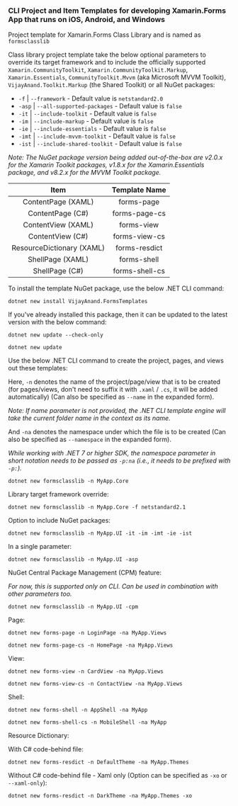 ### CLI Project and Item Templates for developing Xamarin.Forms App that runs on iOS, Android, and Windows

Project template for Xamarin.Forms Class Library and is named as `formsclasslib`

Class library project template take the below optional parameters to override its target framework and to include the officially supported `Xamarin.CommunityToolkit`, `Xamarin.CommunityToolkit.Markup`, `Xamarin.Essentials`, `CommunityToolkit.Mvvm` (aka Microsoft MVVM Toolkit), `VijayAnand.Toolkit.Markup` (the Shared Toolkit) or all NuGet packages:

* `-f` | `--framework` - Default value is `netstandard2.0`
* `-asp` | `--all-supported-packages` - Default value is `false`
* `-it` | `--include-toolkit` - Default value is `false`
* `-im` | `--include-markup` - Default value is `false`
* `-ie` | `--include-essentials` - Default value is `false`
* `-imt` | `--include-mvvm-toolkit` - Default value is `false`
* `-ist` | `--include-shared-toolkit` - Default value is `false`

*Note: The NuGet package version being added out-of-the-box are v2.0.x for the Xamarin Toolkit packages, v1.8.x for the Xamarin.Essentials package, and v8.2.x for the MVVM Toolkit package.*

|Item|Template Name|
|:---:|:---:|
|ContentPage (XAML)|forms-page|
|ContentPage (C#)|forms-page-cs|
|ContentView (XAML)|forms-view|
|ContentView (C#)|forms-view-cs|
|ResourceDictionary (XAML)|forms-resdict|
|ShellPage (XAML)|forms-shell|
|ShellPage (C#)|forms-shell-cs|

To install the template NuGet package, use the below .NET CLI command:

```shell
dotnet new install VijayAnand.FormsTemplates
```

If you've already installed this package, then it can be updated to the latest version with the below command:

```shell
dotnet new update --check-only
```
```shell
dotnet new update
```

Use the below .NET CLI command to create the project, pages, and views out these templates:

Here, `-n` denotes the name of the project/page/view that is to be created (for pages/views, don't need to suffix it with `.xaml` / `.cs`, it will be added automatically) (Can also be specified as `--name` in the expanded form).

*Note: If name parameter is not provided, the .NET CLI template engine will take the current folder name in the context as its name.*

And `-na` denotes the namespace under which the file is to be created (Can also be specified as `--namespace` in the expanded form).

*While working with .NET 7 or higher SDK, the namespace parameter in short notation needs to be passed as `-p:na` (i.e., it needs to be prefixed with `-p:`).*

```shell
dotnet new formsclasslib -n MyApp.Core
```
Library target framework override:
```shell
dotnet new formsclasslib -n MyApp.Core -f netstandard2.1
```
Option to include NuGet packages:
```shell
dotnet new formsclasslib -n MyApp.UI -it -im -imt -ie -ist
```
In a single parameter:
```shell
dotnet new formsclasslib -n MyApp.UI -asp
```
NuGet Central Package Management (CPM) feature:

_For now, this is supported only on CLI. Can be used in combination with other parameters too._

```shell
dotnet new formsclasslib -n MyApp.UI -cpm
```

Page:
```shell
dotnet new forms-page -n LoginPage -na MyApp.Views
```
```shell
dotnet new forms-page-cs -n HomePage -na MyApp.Views
```

View:
```shell
dotnet new forms-view -n CardView -na MyApp.Views
```
```shell
dotnet new forms-view-cs -n ContactView -na MyApp.Views
```

Shell:
```shell
dotnet new forms-shell -n AppShell -na MyApp
```
```shell
dotnet new forms-shell-cs -n MobileShell -na MyApp
```

Resource Dictionary:

With C# code-behind file:
```shell
dotnet new forms-resdict -n DefaultTheme -na MyApp.Themes
```

Without C# code-behind file - Xaml only (Option can be specified as `-xo` or `--xaml-only`):
```shell
dotnet new forms-resdict -n DarkTheme -na MyApp.Themes -xo
```
